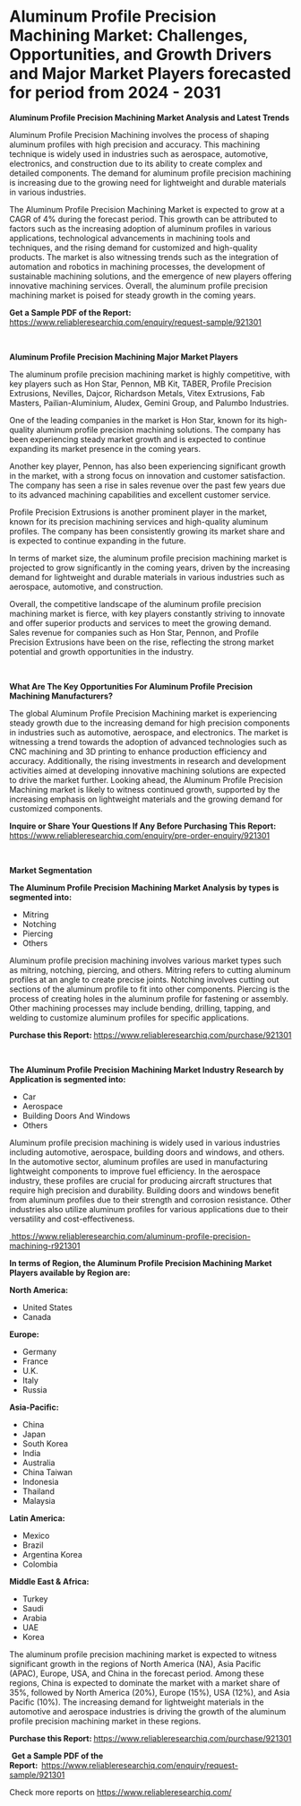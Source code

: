 <p><h1>Aluminum Profile Precision Machining Market: Challenges, Opportunities, and Growth Drivers and Major Market Players forecasted for period from 2024 - 2031</h1></p><p><strong>Aluminum Profile Precision Machining Market Analysis and Latest Trends</strong></p>
<p><p>Aluminum Profile Precision Machining involves the process of shaping aluminum profiles with high precision and accuracy. This machining technique is widely used in industries such as aerospace, automotive, electronics, and construction due to its ability to create complex and detailed components. The demand for aluminum profile precision machining is increasing due to the growing need for lightweight and durable materials in various industries.</p><p>The Aluminum Profile Precision Machining Market is expected to grow at a CAGR of 4% during the forecast period. This growth can be attributed to factors such as the increasing adoption of aluminum profiles in various applications, technological advancements in machining tools and techniques, and the rising demand for customized and high-quality products. The market is also witnessing trends such as the integration of automation and robotics in machining processes, the development of sustainable machining solutions, and the emergence of new players offering innovative machining services. Overall, the aluminum profile precision machining market is poised for steady growth in the coming years.</p></p>
<p><strong>Get a Sample PDF of the Report:&nbsp;</strong> <a href="https://www.reliableresearchiq.com/enquiry/request-sample/921301">https://www.reliableresearchiq.com/enquiry/request-sample/921301</a></p>
<p>&nbsp;</p>
<p><strong>Aluminum Profile Precision Machining Major Market Players</strong></p>
<p><p>The aluminum profile precision machining market is highly competitive, with key players such as Hon Star, Pennon, MB Kit, TABER, Profile Precision Extrusions, Nevilles, Dajcor, Richardson Metals, Vitex Extrusions, Fab Masters, Pailian-Aluminium, Aludex, Gemini Group, and Palumbo Industries.</p><p>One of the leading companies in the market is Hon Star, known for its high-quality aluminum profile precision machining solutions. The company has been experiencing steady market growth and is expected to continue expanding its market presence in the coming years. </p><p>Another key player, Pennon, has also been experiencing significant growth in the market, with a strong focus on innovation and customer satisfaction. The company has seen a rise in sales revenue over the past few years due to its advanced machining capabilities and excellent customer service.</p><p>Profile Precision Extrusions is another prominent player in the market, known for its precision machining services and high-quality aluminum profiles. The company has been consistently growing its market share and is expected to continue expanding in the future.</p><p>In terms of market size, the aluminum profile precision machining market is projected to grow significantly in the coming years, driven by the increasing demand for lightweight and durable materials in various industries such as aerospace, automotive, and construction.</p><p>Overall, the competitive landscape of the aluminum profile precision machining market is fierce, with key players constantly striving to innovate and offer superior products and services to meet the growing demand. Sales revenue for companies such as Hon Star, Pennon, and Profile Precision Extrusions have been on the rise, reflecting the strong market potential and growth opportunities in the industry.</p></p>
<p>&nbsp;</p>
<p><strong>What Are The Key Opportunities For Aluminum Profile Precision Machining Manufacturers?</strong></p>
<p><p>The global Aluminum Profile Precision Machining market is experiencing steady growth due to the increasing demand for high precision components in industries such as automotive, aerospace, and electronics. The market is witnessing a trend towards the adoption of advanced technologies such as CNC machining and 3D printing to enhance production efficiency and accuracy. Additionally, the rising investments in research and development activities aimed at developing innovative machining solutions are expected to drive the market further. Looking ahead, the Aluminum Profile Precision Machining market is likely to witness continued growth, supported by the increasing emphasis on lightweight materials and the growing demand for customized components.</p></p>
<p><strong>Inquire or Share Your Questions If Any Before Purchasing This Report:</strong> <a href="https://www.reliableresearchiq.com/enquiry/pre-order-enquiry/921301">https://www.reliableresearchiq.com/enquiry/pre-order-enquiry/921301</a></p>
<p>&nbsp;</p>
<p><strong>Market Segmentation</strong></p>
<p><strong>The Aluminum Profile Precision Machining Market Analysis by types is segmented into:</strong></p>
<p><ul><li>Mitring</li><li>Notching</li><li>Piercing</li><li>Others</li></ul></p>
<p><p>Aluminum profile precision machining involves various market types such as mitring, notching, piercing, and others. Mitring refers to cutting aluminum profiles at an angle to create precise joints. Notching involves cutting out sections of the aluminum profile to fit into other components. Piercing is the process of creating holes in the aluminum profile for fastening or assembly. Other machining processes may include bending, drilling, tapping, and welding to customize aluminum profiles for specific applications.</p></p>
<p><strong>Purchase this Report:&nbsp;</strong><a href="https://www.reliableresearchiq.com/purchase/921301">https://www.reliableresearchiq.com/purchase/921301</a></p>
<p>&nbsp;</p>
<p><strong>The Aluminum Profile Precision Machining Market Industry Research by Application is segmented into:</strong></p>
<p><ul><li>Car</li><li>Aerospace</li><li>Building Doors And Windows</li><li>Others</li></ul></p>
<p><p>Aluminum profile precision machining is widely used in various industries including automotive, aerospace, building doors and windows, and others. In the automotive sector, aluminum profiles are used in manufacturing lightweight components to improve fuel efficiency. In the aerospace industry, these profiles are crucial for producing aircraft structures that require high precision and durability. Building doors and windows benefit from aluminum profiles due to their strength and corrosion resistance. Other industries also utilize aluminum profiles for various applications due to their versatility and cost-effectiveness.</p></p>
<p><a href="https://www.reliableresearchiq.com/aluminum-profile-precision-machining-r921301">&nbsp;https://www.reliableresearchiq.com/aluminum-profile-precision-machining-r921301</a></p>
<p><strong>In terms of Region, the Aluminum Profile Precision Machining Market Players available by Region are:</strong></p>
<p>
    <p> <strong> North America: </strong>
        <ul>
            <li>United States</li>
            <li>Canada</li>
        </ul>
        </p> 
    <p> <strong> Europe: </strong>
        <ul>
            <li>Germany</li>
            <li>France</li>
            <li>U.K.</li>
            <li>Italy</li>
            <li>Russia</li>
        </ul>
        </p> 
    <p> <strong> Asia-Pacific: </strong>
        <ul>
            <li>China</li>
            <li>Japan</li>
            <li>South Korea</li>
            <li>India</li>
            <li>Australia</li>
            <li>China Taiwan</li>
            <li>Indonesia</li>
            <li>Thailand</li>
            <li>Malaysia</li>
        </ul>
        </p> 
    <p> <strong> Latin America: </strong>
        <ul>
            <li>Mexico</li>
            <li>Brazil</li>
            <li>Argentina Korea</li>
            <li>Colombia</li>
        </ul>
        </p> 
    <p> <strong> Middle East & Africa: </strong>
        <ul>
            <li>Turkey</li>
            <li>Saudi</li>
            <li>Arabia</li>
            <li>UAE</li>
            <li>Korea</li>
        </ul>
    </p>
    </p>
<p><p>The aluminum profile precision machining market is expected to witness significant growth in the regions of North America (NA), Asia Pacific (APAC), Europe, USA, and China in the forecast period. Among these regions, China is expected to dominate the market with a market share of 35%, followed by North America (20%), Europe (15%), USA (12%), and Asia Pacific (10%). The increasing demand for lightweight materials in the automotive and aerospace industries is driving the growth of the aluminum profile precision machining market in these regions.</p></p>
<p><strong>Purchase this Report: </strong><a href="https://www.reliableresearchiq.com/purchase/921301">https://www.reliableresearchiq.com/purchase/921301</a></p>
<p>&nbsp;<strong>Get a Sample PDF of the Report:&nbsp;&nbsp;</strong><a href="https://www.reliableresearchiq.com/enquiry/request-sample/921301">https://www.reliableresearchiq.com/enquiry/request-sample/921301</a></p>
<p><strong></strong></p>
<p>Check more reports on <a href="https://www.reliableresearchiq.com/">https://www.reliableresearchiq.com/</a></p>